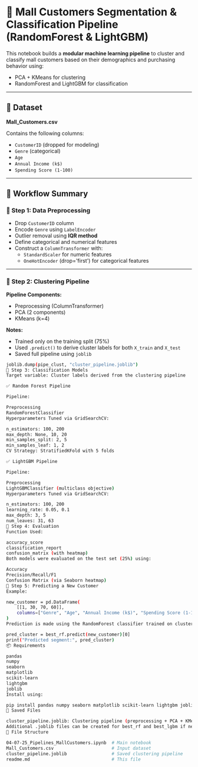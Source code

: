 # 🧠 Mall Customers Segmentation & Classification Pipeline (RandomForest & LightGBM)

This notebook builds a **modular machine learning pipeline** to cluster and classify mall customers based on their demographics and purchasing behavior using:
- PCA + KMeans for clustering
- RandomForest and LightGBM for classification

---

## 📁 Dataset

**Mall_Customers.csv**

Contains the following columns:
- `CustomerID` (dropped for modeling)
- `Genre` (categorical)
- `Age`
- `Annual Income (k$)`
- `Spending Score (1-100)`

---

## 🔄 Workflow Summary

### 📌 Step 1: Data Preprocessing
- Drop `CustomerID` column
- Encode `Genre` using `LabelEncoder`
- Outlier removal using **IQR method**
- Define categorical and numerical features
- Construct a `ColumnTransformer` with:
  - `StandardScaler` for numeric features
  - `OneHotEncoder` (drop='first') for categorical features

---

### 📌 Step 2: Clustering Pipeline

**Pipeline Components:**
- Preprocessing (ColumnTransformer)
- PCA (2 components)
- KMeans (k=4)

**Notes:**
- Trained only on the training split (75%)
- Used `.predict()` to derive cluster labels for both `X_train` and `X_test`
- Saved full pipeline using `joblib`

```bash
joblib.dump(pipe_clust, "cluster_pipeline.joblib")
📌 Step 3: Classification Models
Target variable: Cluster labels derived from the clustering pipeline

✅ Random Forest Pipeline

Pipeline:

Preprocessing
RandomForestClassifier
Hyperparameters Tuned via GridSearchCV:

n_estimators: 100, 200
max_depth: None, 10, 20
min_samples_split: 2, 5
min_samples_leaf: 1, 2
CV Strategy: StratifiedKFold with 5 folds

✅ LightGBM Pipeline

Pipeline:

Preprocessing
LightGBMClassifier (multiclass objective)
Hyperparameters Tuned via GridSearchCV:

n_estimators: 100, 200
learning_rate: 0.05, 0.1
max_depth: 3, 5
num_leaves: 31, 63
📌 Step 4: Evaluation
Function Used:

accuracy_score
classification_report
confusion_matrix (with heatmap)
Both models were evaluated on the test set (25%) using:

Accuracy
Precision/Recall/F1
Confusion Matrix (via Seaborn heatmap)
📌 Step 5: Predicting a New Customer
Example:

new_customer = pd.DataFrame(
    [[1, 30, 70, 60]],
    columns=["Genre", "Age", "Annual Income (k$)", "Spending Score (1-100)"]
)
Prediction is made using the RandomForest classifier trained on clusters.

pred_cluster = best_rf.predict(new_customer)[0]
print("Predicted segment:", pred_cluster)
📦 Requirements

pandas
numpy
seaborn
matplotlib
scikit-learn
lightgbm
joblib
Install using:

pip install pandas numpy seaborn matplotlib scikit-learn lightgbm joblib
💾 Saved Files

cluster_pipeline.joblib: Clustering pipeline (preprocessing + PCA + KMeans)
Additional .joblib files can be created for best_rf and best_lgbm if needed
🧩 File Structure

04-07-25_Pipelines_MallCustomers.ipynb  # Main notebook
Mall_Customers.csv                      # Input dataset
cluster_pipeline.joblib                 # Saved clustering pipeline
readme.md                               # This file